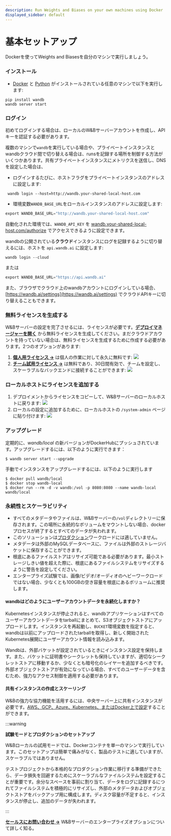 ```yaml
---
description: Run Weights and Biases on your own machines using Docker
displayed_sidebar: default
---
```


# 基本セットアップ

Dockerを使ってWeights and Biasesを自分のマシンで実行しましょう。

### インストール

- [Docker](https://www.docker.com) と [Python](https://www.python.org) がインストールされている任意のマシンで以下を実行します:

```
pip install wandb
wandb server start
```

### ログイン

初めてログインする場合は、ローカルのW&Bサーバーアカウントを作成し、APIキーを認証する必要があります。

複数のマシンで`wandb`を実行している場合や、プライベートインスタンスとwandbクラウド間で切り替える場合は、runsを記録する場所を制御する方法がいくつかあります。共有プライベートインスタンスにメトリクスを送信し、DNSを設定した場合は、

- ログインするたびに、ホストフラグをプライベートインスタンスのアドレスに設定します:

```
 wandb login --host=http://wandb.your-shared-local-host.com
```

- 環境変数`WANDB_BASE_URL`をローカルインスタンスのアドレスに設定します:
```python
export WANDB_BASE_URL="http://wandb.your-shared-local-host.com"
```

自動化された環境では、`WANDB_API_KEY` を [wandb.your-shared-local-host.com/authorize](http://wandb.your-shared-local-host.com/authorize) でアクセスできるように設定できます。

wandbの公開されている**クラウド**インスタンスにログを記録するように切り替えるには、ホストを `api.wandb.ai` に設定します:

```
wandb login --cloud
```

または

```python
export WANDB_BASE_URL="https://api.wandb.ai"
```

また、ブラウザでクラウド上のwandbアカウントにログインしている場合、[https://wandb.ai/settings](https://wandb.ai/settings) でクラウドAPIキーに切り替えることもできます。

### 無料ライセンスを生成する

W&Bサーバーの設定を完了させるには、ライセンスが必要です。[**デプロイマネージャーを開く**](https://deploy.wandb.ai/deploy) から無料ライセンスを生成してください。まだクラウドアカウントを持っていない場合は、無料ライセンスを生成するために作成する必要があります。2つのオプションがあります:

1. [**個人用ライセンス ->**](https://deploy.wandb.ai/deploy) は個人の作業に対して永久に無料です: ![](/images/hosting/personal_license.png)
2. [**チーム試用ライセンス ->**](https://deploy.wandb.ai/deploy) は無料であり、30日間有効で、チームを設定し、スケーラブルなバックエンドに接続することができます: ![](/images/hosting/team_trial_license.png)

### ローカルホストにライセンスを追加する

1. デプロイメントからライセンスをコピーして、W&Bサーバーのローカルホストに戻ります: ![](/images/hosting/add_license_local_host.png)
2. ローカルの設定に追加するために、ローカルホストの `/system-admin` ページに貼り付けます:
   ![](@site/static/images/hosting/License.gif)
### アップグレード

定期的に、_wandb/local_ の新バージョンがDockerHubにプッシュされています。アップグレードするには、以下のように実行できます：

```shell
$ wandb server start --upgrade
```

手動でインスタンスをアップグレードするには、以下のように実行します

```shell
$ docker pull wandb/local
$ docker stop wandb-local
$ docker run --rm -d -v wandb:/vol -p 8080:8080 --name wandb-local wandb/local
```

### 永続性とスケーラビリティ

- すべてのメタデータやファイルは、W&Bサーバーの`/vol`ディレクトリーに保存されます。この場所に永続的なボリュームをマウントしない場合、dockerプロセスが終了するとすべてのデータが失われます。
- このソリューションは[プロダクション](/guides/hosting/hosting-options)ワークロードには適していません。
- メタデータは外部のMySQLデータベースに、ファイルは外部のストレージバケットに保存することができます。
- 根底にあるファイルストアはリサイズ可能である必要があります。最小ストレージしきい値を超えた際に、根底にあるファイルシステムをリサイズするように警告を設定してください。
- エンタープライズ試験では、画像/ビデオ/オーディオのヘビーワークロードではない場合、少なくとも100GBの空き容量を根底にあるボリュームに推奨します。

#### wandbはどのようにユーザーアカウントデータを永続化しますか？

Kubernetesインスタンスが停止されると、wandbアプリケーションはすべてのユーザーアカウントデータをtarballにまとめて、S3オブジェクトストアにアップロードします。インスタンスを再起動し、`BUCKET`環境変数を指定すると、wandbは以前にアップロードされたtarballを取得し、新しく開始されたKubernetes展開にユーザーアカウント情報を読み込みます。

Wandbは、外部バケットが設定されているときにインスタンス設定を保持します。また、バケットに証明書やシークレットも保持していますが、適切なシークレットストアに移動するか、少なくとも暗号化のレイヤーを追加するべきです。外部オブジェクトストアが有効になっている場合、すべてのユーザーデータを含むため、強力なアクセス制御を適用する必要があります。
#### 共有インスタンスの作成とスケーリング

W&Bの強力な協力機能を活用するには、中央サーバー上に共有インスタンスが必要です。[AWS、GCP、Azure、Kubernetes、またはDocker上で設定](/guides/hosting/hosting-options)することができます。

:::warning

**試験モードとプロダクションのセットアップ**

W&Bローカルの試用モードでは、Dockerコンテナを単一のマシンで実行しています。このセットアップは簡単で痛みがなく、製品のテストに適していますが、スケーラブルではありません。

テストプロジェクトから本格的なプロダクション作業に移行する準備ができたら、データ損失を回避するためにスケーラブルなファイルシステムを設定することが重要です。余分なスペースを事前に割り当て、データをログに記録するにつれてファイルシステムを積極的にリサイズし、外部のメタデータおよびオブジェクトストアをバックアップ用に構成します。ディスク容量が不足すると、インスタンスが停止し、追加のデータが失われます。

:::

[**セールスにお問い合わせ -**](https://wandb.ai/site/contact)**>** W&Bサーバーのエンタープライズオプションについて詳しく知る。